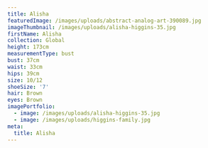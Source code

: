 ```yaml
---
title: Alisha
featuredImage: /images/uploads/abstract-analog-art-390089.jpg
imageThumbnail: /images/uploads/alisha-higgins-35.jpg
firstName: Alisha
collection: Global
height: 173cm
measurementType: bust
bust: 37cm
waist: 33cm
hips: 39cm
size: 10/12
shoeSize: '7'
hair: Brown
eyes: Brown
imagePortfolio:
  - image: /images/uploads/alisha-higgins-35.jpg
  - image: /images/uploads/higgins-family.jpg
meta:
  title: Alisha
---
```


